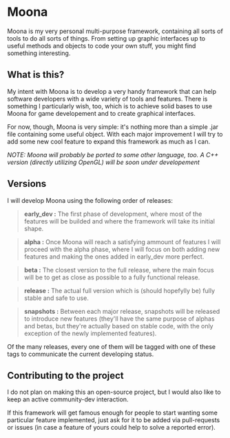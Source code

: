 # Moona
Moona is my very personal multi-purpose framework, containing all sorts of tools to do all sorts of things. From setting up graphic interfaces up to useful methods and objects to code your own stuff, you might find something interesting.

## What is this?

My intent with Moona is to develop a very handy framework that can help software developers with a wide variety of tools and features. There is something I particularly wish, too, which is to achieve solid bases to use Moona for game developement and to create graphical interfaces.

For now, though, Moona is very simple: it's nothing more than a simple .jar file containing some useful object. With each major improvement I will try to add some new cool feature to expand this framework as much as I can.

*NOTE: Moona will probably be ported to some other language, too. A C++ version (directly utilizing OpenGL) will be soon under developement*

## Versions

I will develop Moona using the following order of releases:

> **early_dev :** The first phase of development, where most of the features will be builded and where the framework will take its initial shape.

> **alpha :** Once Moona will reach a satisfying ammount of features I will proceed with the alpha phase, where I will focus on both adding new features and making the ones added in early_dev more perfect.

> **beta :** The closest version to the full release, where the main focus will be to get as close as possible to a fully functional release.

> **release :** The actual full version which is (should hopefylly be) fully stable and safe to use.

> **snapshots :** Between each major release, snapshots will be released to introduce new features (they'll have the same purpose of alphas and betas, but they're actually based on stable code, with the only exception of the newly implemented features).

Of the many releases, every one of them will be tagged with one of these tags to communicate the current developing status.

## Contributing to the project

I do not plan on making this an open-source project, but I would also like to keep an active community-dev interaction.

If this framework will get famous enough for people to start wanting some particular feature implemented, just ask for it to be added via pull-requests or issues (in case a feature of yours could help to solve a reported error).
